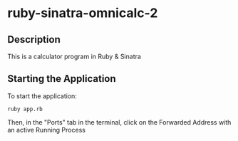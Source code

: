 # ruby-sinatra-omnicalc-2

## Description
This is a calculator program in Ruby & Sinatra

## Starting the Application
To start the application:
```
ruby app.rb
```
Then, in the "Ports" tab in the terminal, click on the Forwarded Address with an active Running Process
